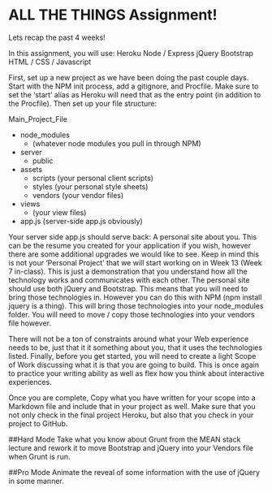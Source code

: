 # ALL THE THINGS Assignment!

Lets recap the past 4 weeks!

In this assignment, you will use:
Heroku
Node / Express
jQuery 
Bootstrap
HTML / CSS / Javascript

First, set up a new project as we have been doing the past couple days. Start with the NPM init process, add a gitignore, and Procfile. Make sure to set the ‘start’ alias as Heroku will need that as the entry point (in addition to the Procfile). Then set up your file structure:

Main_Project_File
  - node_modules
    - (whatever node modules you pull in through NPM)
  - server
    - public
  - assets
    - scripts
      (your personal client scripts)
    - styles
      (your personal style sheets)
    - vendors
      (your vendor files)
  - views
    - (your view files)
  - app.js (server-side app.js obviously)

Your server side app.js should serve back:
A personal site about you. This can be the resume you created for your application if you wish, however there are some additional upgrades we would like to see. Keep in mind this is not your ‘Personal Project’ that we will start working on in Week 13 (Week 7 in-class). This is just a demonstration that you understand how all the technology works and communicates with each other. 
The personal site should use both jQuery and Bootstrap. This means that you will need to bring those technologies in. However you can do this with NPM (npm install jquery is a thing). This will bring those technologies into your node_modules folder. You will need to move / copy those technologies into your vendors file however.

There will not be a ton of constraints around what your Web experience needs to be, just that it it something about you, that it uses the technologies listed.
Finally, before you get started, you will need to create a light Scope of Work discussing what it is that you are going to build. This is once again to practice your writing ability as well as flex how you think about interactive experiences. 

Once you are complete,  Copy what you have written for your scope into a Markdown file and include that in your project as well. Make sure that you not only check in the final project Heroku, but also that you check in your project to GitHub.

##Hard Mode
Take what you know about Grunt from the MEAN stack lecture and rework it to move Bootstrap and jQuery into your Vendors file when Grunt is run. 

##Pro Mode
Animate the reveal of some information with the use of jQuery in some manner.
